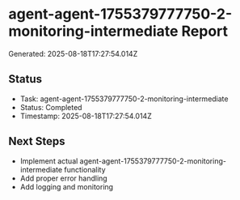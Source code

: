 # agent-agent-1755379777750-2-monitoring-intermediate Report

Generated: 2025-08-18T17:27:54.014Z

## Status
- Task: agent-agent-1755379777750-2-monitoring-intermediate
- Status: Completed
- Timestamp: 2025-08-18T17:27:54.014Z

## Next Steps
- Implement actual agent-agent-1755379777750-2-monitoring-intermediate functionality
- Add proper error handling
- Add logging and monitoring
